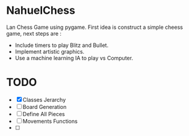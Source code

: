 # NahuelChess
Lan Chess Game using pygame. First idea is construct a simple cheess game, next steps are :
  - Include timers to play Blitz and Bullet.
  - Implement artistic graphics.
  - Use a machine learning IA to play vs Computer.

# TODO
 - [x] Classes Jerarchy
 - [ ] Board Generation
 - [ ] Define All Pieces
 - [ ] Movements Functions
 - [ ] 
